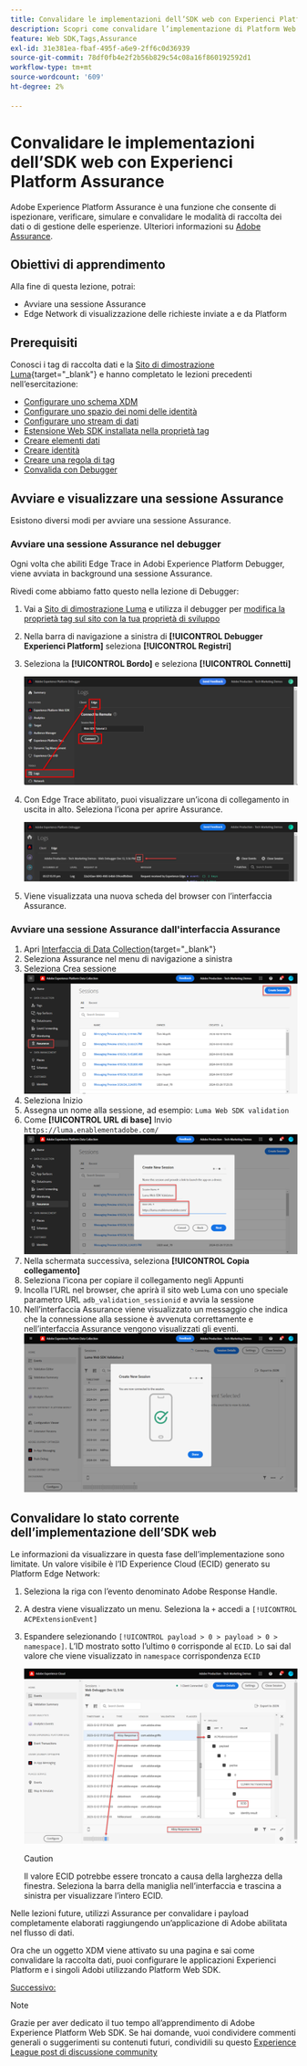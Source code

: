 ```yaml
---
title: Convalidare le implementazioni dell’SDK web con Experienci Platform Assurance
description: Scopri come convalidare l’implementazione di Platform Web SDK con Adobe Experience Platform Assurance. Questa lezione fa parte dell’esercitazione Implementare Adobe Experience Cloud con Web SDK.
feature: Web SDK,Tags,Assurance
exl-id: 31e381ea-fbaf-495f-a6e9-2ff6c0d36939
source-git-commit: 78df0fb4e2f2b56b829c54c08a16f860192592d1
workflow-type: tm+mt
source-wordcount: '609'
ht-degree: 2%

---
```


# Convalidare le implementazioni dell’SDK web con Experienci Platform Assurance

Adobe Experience Platform Assurance è una funzione che consente di ispezionare, verificare, simulare e convalidare le modalità di raccolta dei dati o di gestione delle esperienze. Ulteriori informazioni su [Adobe Assurance](https://experienceleague.adobe.com/en/docs/experience-platform/assurance/home).


## Obiettivi di apprendimento

Alla fine di questa lezione, potrai:

* Avviare una sessione Assurance
* Edge Network di visualizzazione delle richieste inviate a e da Platform

## Prerequisiti

Conosci i tag di raccolta dati e la [Sito di dimostrazione Luma](https://luma.enablementadobe.com/content/luma/us/en.html){target="_blank"} e hanno completato le lezioni precedenti nell’esercitazione:

* [Configurare uno schema XDM](configure-schemas.md)
* [Configurare uno spazio dei nomi delle identità](configure-identities.md)
* [Configurare uno stream di dati](configure-datastream.md)
* [Estensione Web SDK installata nella proprietà tag](install-web-sdk.md)
* [Creare elementi dati](create-data-elements.md)
* [Creare identità](create-identities.md)
* [Creare una regola di tag](create-tag-rule.md)
* [Convalida con Debugger](validate-with-debugger.md)


## Avviare e visualizzare una sessione Assurance

Esistono diversi modi per avviare una sessione Assurance.

### Avviare una sessione Assurance nel debugger

Ogni volta che abiliti Edge Trace in Adobi Experience Platform Debugger, viene avviata in background una sessione Assurance.

Rivedi come abbiamo fatto questo nella lezione di Debugger:

1. Vai a [Sito di dimostrazione Luma](https://luma.enablementadobe.com/content/luma/us/en.html) e utilizza il debugger per [modifica la proprietà tag sul sito con la tua proprietà di sviluppo](validate-with-debugger.md#use-the-experience-platform-debugger-to-map-to-your-tags-property)
1. Nella barra di navigazione a sinistra di **[!UICONTROL Debugger Experienci Platform]** seleziona **[!UICONTROL Registri]**
1. Seleziona la **[!UICONTROL Bordo]** e seleziona **[!UICONTROL Connetti]**

   ![Connetti traccia spigolo](assets/analytics-debugger-edgeTrace.png)
1. Con Edge Trace abilitato, puoi visualizzare un’icona di collegamento in uscita in alto. Seleziona l’icona per aprire Assurance.

   ![Avvia sessione Assurance](assets/validate-debugger-start-assurnance.png)

1. Viene visualizzata una nuova scheda del browser con l’interfaccia Assurance.

### Avviare una sessione Assurance dall&#39;interfaccia Assurance

1. Apri [Interfaccia di Data Collection](https://experience.adobe.com/#/data-collection/home){target="_blank"}
1. Seleziona Assurance nel menu di navigazione a sinistra
1. Seleziona Crea sessione
   ![Creare una sessione Assurance](assets/assurance-create-session.png)
1. Seleziona Inizio
1. Assegna un nome alla sessione, ad esempio: `Luma Web SDK validation`
1. Come **[!UICONTROL URL di base]** Invio `https://luma.enablementadobe.com/`
   ![Assegnare un nome alla sessione Assurance](assets/assurance-name-session.png)
1. Nella schermata successiva, seleziona **[!UICONTROL Copia collegamento]**
1. Seleziona l’icona per copiare il collegamento negli Appunti
1. Incolla l’URL nel browser, che aprirà il sito web Luma con uno speciale parametro URL `adb_validation_sessionid` e avvia la sessione
1. Nell’interfaccia Assurance viene visualizzato un messaggio che indica che la connessione alla sessione è avvenuta correttamente e nell’interfaccia Assurance vengono visualizzati gli eventi.
   ![La sessione di verifica è connessa](assets/assurance-success.png)

## Convalidare lo stato corrente dell’implementazione dell’SDK web

Le informazioni da visualizzare in questa fase dell’implementazione sono limitate. Un valore visibile è l’ID Experience Cloud (ECID) generato su Platform Edge Network:

1. Seleziona la riga con l’evento denominato Adobe Response Handle.
1. A destra viene visualizzato un menu. Seleziona la `+` accedi a `[!UICONTROL ACPExtensionEvent]`
1. Espandere selezionando `[!UICONTROL payload > 0 > payload > 0 > namespace]`. L’ID mostrato sotto l’ultimo `0` corrisponde al `ECID`. Lo sai dal valore che viene visualizzato in `namespace` corrispondenza `ECID`

   ![Convalida garanzia ECID](assets/validate-assurance-ecid.png)

   >[!CAUTION]
   >
   >Il valore ECID potrebbe essere troncato a causa della larghezza della finestra. Seleziona la barra della maniglia nell’interfaccia e trascina a sinistra per visualizzare l’intero ECID.

Nelle lezioni future, utilizzi Assurance per convalidare i payload completamente elaborati raggiungendo un’applicazione di Adobe abilitata nel flusso di dati.

Ora che un oggetto XDM viene attivato su una pagina e sai come convalidare la raccolta dati, puoi configurare le applicazioni Experienci Platform e i singoli Adobi utilizzando Platform Web SDK.

[Successivo: ](setup-experience-platform.md)

>[!NOTE]
>
>Grazie per aver dedicato il tuo tempo all’apprendimento di Adobe Experience Platform Web SDK. Se hai domande, vuoi condividere commenti generali o suggerimenti su contenuti futuri, condividili su questo [Experience League post di discussione community](https://experienceleaguecommunities.adobe.com/t5/adobe-experience-platform-launch/tutorial-discussion-implement-adobe-experience-cloud-with-web/td-p/444996)
